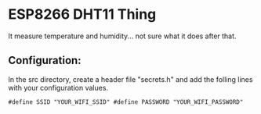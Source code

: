 # ESP8266 DHT11 Thing
It measure temperature and humidity... not sure what it does after that.

## Configuration:
In the src directory, create a header file "secrets.h" and add the folling lines with your configuration values.

`
#define SSID "YOUR_WIFI_SSID"
#define PASSWORD "YOUR_WIFI_PASSWORD"
`
